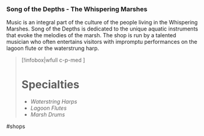 ### Song of the Depths - The Whispering Marshes

Music is an integral part of the culture of the people living in the Whispering Marshes. Song of the Depths is dedicated to the unique aquatic instruments that evoke the melodies of the marsh. The shop is run by a talented musician who often entertains visitors with impromptu performances on the lagoon flute or the waterstrung harp.

> [!infobox|wfull  c-p-med ]
>   # Specialties
>   - *Waterstring Harps*
>   - *Lagoon Flutes*
>   - *Marsh Drums* 

#shops